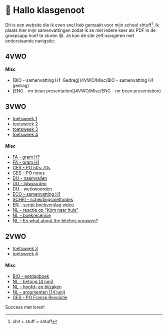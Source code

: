# 👋 Hallo klasgenoot

Dit is een website die ik even snel heb gemaakt voor mijn school shtuff[^1]. Ik plaats hier mijn samenvattingen zodat ik ze niet iedere keer als PDF in de groepsapp hoef te sturen 😅. Je kan de site zelf navigeren met onderstaande navigatie:

## 4VWO

#### Misc

- [BIO - samenvatting H1: Gedrag](4VWO/Misc/BIO - samenvatting H1 gedrag)
- [ENG - mr bean presentation](4VWO/Misc/ENG - mr bean presentation)

## 3VWO

- [toetsweek 1](3VWO/TW1/README.md)
- [toetsweek 2](3VWO/TW2/README.md)
- [toetsweek 3](3VWO/TW3/README.md)
- [toetsweek 4](3VWO/TW4/README.md)

#### Misc

- [FA - gram H?](3VWO/Misc/FA%20-%20gram%20Hx)
- [FA - gram H1](3VWO/Misc/FA%20-%20gram%20H1)
- [GES - PO 50s-70s](3VWO/Misc/GES%20-%20PO%2050s-70s)
- [GES - PO notes](3VWO/Misc/GES%20-%20PO%20notes)
- [DU - naamvallen](3VWO/Misc/DU%20-%20naamvallen)
- [DU - lidwoorden](3VWO/Misc/DU%20-%20lidwoorden)
- [DU - werkwoorden](3VWO/Misc/DU%20-%20werkwoorden)
- [ECO - samenvatting H1](3VWO/Misc/ECO%20-%20samenvatting%20H1)
- [SCHEI - scheidingsmethodes](3VWO/Misc/SCHEI%20-%20scheidingsmethodes)
- [EN - script boekverslag video](3VWO/Misc/EN%20-%20script%20boekverslag%20video)
- [NL - reactie op "Kom naar huis"](3VWO/Misc/NL%20-%20reactie%20op%20%22Kom%20naar%20huis%22)
- [NL - boekrecensie](3VWO/Misc/NL%20-%20boekrecensie)
- [NL - En what about the ~~bitches~~ vrouwen?](3VWO/Misc/NL%20-%20En%20what%20about%20the%20~~bitches~~%20vrouwen)




## 2VWO

- [toetsweek 3](2VWO/TW3/README.md)
- [toetsweek 4](2VWO/TW4/README.md)

#### Misc

- [BIO - eetdagboek](2VWO/Misc/BIO%20-%20eetdagboek)
- [NL - betoog (4 juni)](2VWO/Misc/NL%20-%20betoog%20%284%20juni%29)
- [NL - hoofd- en bijzaken](2VWO/Misc/NL%20-%20hoofd-%20en%20bijzaken)
- [NL - argumenten (14 juni)](2VWO/Misc/NL%20-%20argumenten%20%2814%20juni%29)
- [GES - PO Franse Revolutie](2VWO/Misc/GES%20-%20PO%20Franse%20Revolutie)



Success met leren!

[^1]: shit + stuff = shtuff
